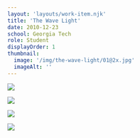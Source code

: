 ```yaml
---
layout: 'layouts/work-item.njk'
title: 'The Wave Light'
date: 2010-12-23
school: Georgia Tech
role: Student
displayOrder: 1
thumbnail:
  image: '/img/the-wave-light/01@2x.jpg'
  imageAlt: ''
---
```


![](/img/the-wave-light/03@2x.jpg)

![](/img/the-wave-light/02@2x.jpg)

![](/img/the-wave-light/05@2x.jpg)

![](/img/the-wave-light/04@2x.jpg)
